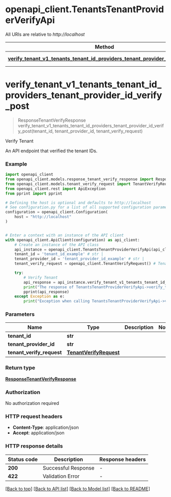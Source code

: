 # openapi_client.TenantsTenantProviderVerifyApi

All URIs are relative to *http://localhost*

Method | HTTP request | Description
------------- | ------------- | -------------
[**verify_tenant_v1_tenants_tenant_id_providers_tenant_provider_id_verify_post**](TenantsTenantProviderVerifyApi.md#verify_tenant_v1_tenants_tenant_id_providers_tenant_provider_id_verify_post) | **POST** /v1/tenants/{tenant_id}/providers/{tenant_provider_id}/verify | Verify Tenant


# **verify_tenant_v1_tenants_tenant_id_providers_tenant_provider_id_verify_post**
> ResponseTenantVerifyResponse verify_tenant_v1_tenants_tenant_id_providers_tenant_provider_id_verify_post(tenant_id, tenant_provider_id, tenant_verify_request)

Verify Tenant

An API endpoint that verified the tenant IDs.

### Example


```python
import openapi_client
from openapi_client.models.response_tenant_verify_response import ResponseTenantVerifyResponse
from openapi_client.models.tenant_verify_request import TenantVerifyRequest
from openapi_client.rest import ApiException
from pprint import pprint

# Defining the host is optional and defaults to http://localhost
# See configuration.py for a list of all supported configuration parameters.
configuration = openapi_client.Configuration(
    host = "http://localhost"
)


# Enter a context with an instance of the API client
with openapi_client.ApiClient(configuration) as api_client:
    # Create an instance of the API class
    api_instance = openapi_client.TenantsTenantProviderVerifyApi(api_client)
    tenant_id = 'tenant_id_example' # str | 
    tenant_provider_id = 'tenant_provider_id_example' # str | 
    tenant_verify_request = openapi_client.TenantVerifyRequest() # TenantVerifyRequest | 

    try:
        # Verify Tenant
        api_response = api_instance.verify_tenant_v1_tenants_tenant_id_providers_tenant_provider_id_verify_post(tenant_id, tenant_provider_id, tenant_verify_request)
        print("The response of TenantsTenantProviderVerifyApi->verify_tenant_v1_tenants_tenant_id_providers_tenant_provider_id_verify_post:\n")
        pprint(api_response)
    except Exception as e:
        print("Exception when calling TenantsTenantProviderVerifyApi->verify_tenant_v1_tenants_tenant_id_providers_tenant_provider_id_verify_post: %s\n" % e)
```



### Parameters


Name | Type | Description  | Notes
------------- | ------------- | ------------- | -------------
 **tenant_id** | **str**|  | 
 **tenant_provider_id** | **str**|  | 
 **tenant_verify_request** | [**TenantVerifyRequest**](TenantVerifyRequest.md)|  | 

### Return type

[**ResponseTenantVerifyResponse**](ResponseTenantVerifyResponse.md)

### Authorization

No authorization required

### HTTP request headers

 - **Content-Type**: application/json
 - **Accept**: application/json

### HTTP response details

| Status code | Description | Response headers |
|-------------|-------------|------------------|
**200** | Successful Response |  -  |
**422** | Validation Error |  -  |

[[Back to top]](#) [[Back to API list]](../README.md#documentation-for-api-endpoints) [[Back to Model list]](../README.md#documentation-for-models) [[Back to README]](../README.md)

